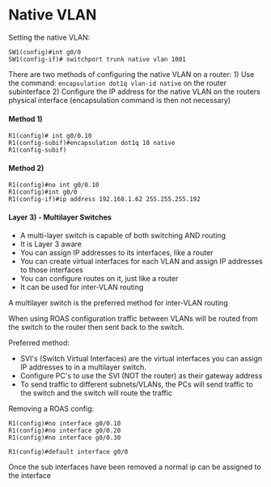 # Native VLAN


Setting the native VLAN:
```
SW1(config)#int g0/0
SW1(config-if)# switchport trunk native vlan 1001
```


There are two methods of configuring the native VLAN on a router:
	1) Use the command: ```encapsulation dot1q vlan-id native``` on the router subinterface
	2) Configure the IP address for the native VLAN on the routers physical interface (encapsulation command is then not necessary)

#### Method 1)
```
R1(config)# int g0/0.10
R1(config-subif)#encapsulation dot1q 10 native
R1(config-subif)
```

#### Method 2)
```
R1(config)#no int g0/0.10
R1(config)#int g0/0
R1(config-if)#ip address 192.168.1.62 255.255.255.192
```

#### Layer 3) - Multilayer Switches

- A multi-layer switch is capable of both switching AND routing
- It is Layer 3 aware
- You can assign IP addresses to its interfaces, like a router
- You can create virtual interfaces for each VLAN and assign IP addresses to those interfaces
- You can configure routes on it, just like a router 
- It can be used for inter-VLAN routing

A multilayer switch is the preferred method for inter-VLAN routing

When using ROAS configuration traffic between VLANs will be routed from the switch to the router then sent back to the switch. 

Preferred method:

- SVI's (Switch Virtual Interfaces) are the virtual interfaces you can assign IP addresses to in a multilayer switch.
- Configure PC's to use the SVI (NOT the router) as their gateway address
- To send traffic to different subnets/VLANs, the PCs will send traffic to the switch and the switch will route the traffic

Removing a ROAS config:
```
R1(config)#no interface g0/0.10
R1(config)#no interface g0/0.20
R1(config)#no interface g0/0.30

R1(config)#default interface g0/0
```

Once the sub interfaces have been removed a normal ip can be assigned to the interface












